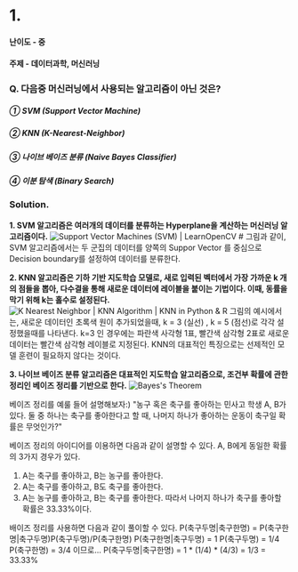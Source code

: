 # 1.
#### 난이도 - 중
#### 주제 - 데이터과학, 머신러닝

### Q. 다음중 머신러닝에서 사용되는 알고리즘이 아닌 것은?

##### ① SVM (Support Vector Machine)
##### ② KNN (K-Nearest-Neighbor)
##### ③ 나이브 베이즈 분류 (Naive Bayes Classifier)
##### ④ 이분 탐색 (Binary Search)

### Solution. 
**1. SVM 알고리즘은 여러개의 데이터를 분류하는 Hyperplane을 계산하는 머신러닝 알고리즘이다.**
![Support Vector Machines (SVM) | LearnOpenCV #](https://learnopencv.com/wp-content/uploads/2018/07/support-vectors-and-maximum-margin.png)
그림과 같이, SVM 알고리즘에서는 두 군집의 데이터를 양쪽의 Suppor Vector 를 중심으로 Decision boundary를 설정하여 데이터를 분류한다.

**2. KNN 알고리즘은 기하 기반 지도학습 모델로, 새로 입력된 벡터에서 가장 가까운 k 개의 점들을 뽑아, 다수결을 통해 새로운 데이터에 레이블을 붙이는 기법이다. 이때, 동률을 막기 위해 k는 홀수로 설정된다.**
![K Nearest Neighbor | KNN Algorithm | KNN in Python &amp; R](https://cdn.analyticsvidhya.com/wp-content/uploads/2018/03/knn3.png)
그림의 예시에서는, 새로운 데이터인 초록색 원이 추가되었을때,  k = 3 (실선) , k = 5 (점선)로 각각 설정했을때를 나타낸다. k=3 인 경우에는 파란색 사각형 1표, 빨간색 삼각형 2표로 새로운 데이터는 빨간색 삼각형 레이블로 지정된다. KNN의 대표적인 특징으로는 선제적인 모델 훈련이 필요하지 않다는 것이다. 

**3. 나이브 베이즈 분류 알고리즘은 대표적인 지도학습 알고리즘으로, 조건부 확률에 관한 정리인 베이즈 정리를 기반으로 한다.**
![Bayes's Theorem](https://www.marketing91.com/wp-content/uploads/2021/05/Bayes-Theorem.jpg)

베이즈 정리를 예룰 들어 설명해보자:)
"농구 혹은 축구를 좋아하는 민사고 학생 A, B가 있다. 둘 중 하나는 축구를 좋아한다고 할 때, 나머지 하나가 좋아하는 운동이 축구일 확률은 무엇인가?"

베이즈 정리의 아이디어를 이용하면 다음과 같이 설명할 수 있다.
A, B에게 동일한 확률의 3가지 경우가 있다.
1) A는 축구를 좋아하고, B는 농구를 좋아한다.
2) A는 축구를 좋아하고, B도 축구를 좋아한다.
3) A는 농구를 좋아하고, B는 축구를 좋아한다.
따라서 나머지 하나가 축구를 좋아할 확률은 33.33%이다.

배이즈 정리를 사용하면 다음과 같이 풀이할 수 있다.
P(축구두명|축구한명) = P(축구한명|축구두명)P(축구두명)/P(축구한명)
P(축구한명|축구두명) = 1
P(축구두명) = 1/4
P(축구한명) = 3/4
이므로...
P(축구두명|축구한명) = 1 * (1/4) * (4/3) = 1/3 = 33.33%
